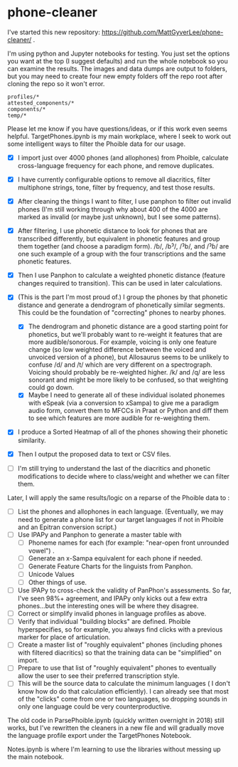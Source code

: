 # phone-cleaner
 
I've started this new repository: https://github.com/MattGyverLee/phone-cleaner/ . 

I'm using python and Jupyter notebooks for testing. You just set the options you want at the top (I suggest defaults) and run the whole notebook so you can examine the results. The images and data dumps are output to folders, but you may need to create four new empty folders off the repo root after cloning the repo so it won't error.

    profiles/*
    attested_components/*
    components/*
    temp/*

Please let me know if you have questions/ideas, or if this work even seems helpful. TargetPhones.ipynb is my main workplace, where I seek to work out some intelligent ways to filter the Phoible data for our usage.

- [x] I import just over 4000 phones (and allophones) from Phoible, calculate cross-language frequency for each phone, and remove duplicates.
- [x] I have currently configurable options to remove all diacritics, filter multiphone strings, tone, filter by frequency, and test those results.
- [x] After cleaning the things I want to filter, I use panphon to filter out invalid phones (I'm still working through why about 400 of the 4000 are marked as invalid (or maybe just unknown), but I see some patterns).
- [x] After filtering, I use phonetic distance to look for phones that are transcribed differently, but equivalent in phonetic features and group them together (and choose a paradigm form).  /ɓ/, /bˀ/, /ˀb/, and /ˀɓ/ are one such example of a group with the four transcriptions and the same phonetic features.
- [x] Then I use Panphon to calculate a weighted phonetic distance (feature changes required to transition). This can be used in later calculations.
- [x] (This is the part I'm most proud of.) I group the phones by that phonetic distance and generate a dendrogram of phonetically similar segments. This could be the foundation of "correcting" phones to nearby phones.
  - [x] The dendrogram and phonetic distance are a good starting point for phonetics, but we'll probably want to re-weight it features that are more audible/sonorous. For example, voicing is only one feature change (so low weighted difference between the voiced and unvoiced version of a phone), but Allosaurus seems to be unlikely to confuse /d/ and /t/ which are very different on a spectrograph. Voicing should probably be re-weighted higher.  /k/ and /q/ are less sonorant and might be more likely to be confused, so that weighting could go down. 
  - [x] Maybe I need to generate all of these individual isolated phonemes with eSpeak (via a conversion to xSampa) to give me a paradigm audio form, convert them to MFCCs in Praat or Python and diff them to see which features are more audible for re-weighting them.
- [x] I produce a Sorted Heatmap of all of the phones showing their phonetic similarity.
- [x] Then I output the proposed data to text or CSV files.

- [ ] I'm still trying to understand the last of the diacritics and phonetic modifications to decide where to class/weight and whether we can filter them.

Later, I will apply the same results/logic on a reparse of the Phoible data to :

- [ ] List the phones and allophones in each language. (Eventually, we may need to generate a phone list for our target languages if not in Phoible and an Epitran conversion script.)
- [ ] Use IPAPy and Panphon to generate a master table with
  - [ ] Phoneme names for each (for example: "near-open front unrounded vowel") .
  - [ ] Generate an x-Sampa equivalent for each phone if needed.
  - [ ] Generate Feature Charts for the linguists from Panphon.
  - [ ] Unicode Values
  - [ ] Other things of use.
- [ ] Use IPAPy to cross-check the validity of PanPhon's assessments. So far, I've seen 98%+ agreement, and IPAPy only kicks out a few extra phones...but the interesting ones will be where they disagree.
- [ ] Correct or simplify invalid phones in language profiles as above.
- [ ] Verify that individual "building blocks" are defined. Phoible hyperspecifies, so for example, you always find clicks with a previous marker for place of articulation.
- [ ] Create a master list of "roughly equivalent" phones (including phones with filtered diacritics) so that the training data can be "simplified" on import.
- [ ] Prepare to use that list of "roughly equivalent" phones to eventually allow the user to see their preferred transcription style. 
- [ ] This will be the source data to calculate the minimum languages ( I don't know how do do that calculation efficiently). I can already see that most of the "clicks" come from one or two languages, so dropping sounds in only one language could be very counterproductive.  

The old code in ParsePhoible.ipynb (quickly written overnight in 2018) still works, but I've rewritten the cleaners in a new file and will gradually move the language profile export under the TargetPhones Notebook.

Notes.ipynb is where I'm learning to use the libraries without messing up the main notebook.
